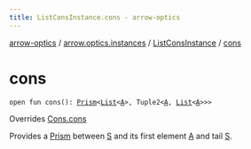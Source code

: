 ```yaml
---
title: ListConsInstance.cons - arrow-optics
---
```


[arrow-optics](../../index.html) / [arrow.optics.instances](../index.html) / [ListConsInstance](index.html) / [cons](./cons.html)

# cons

`open fun cons(): `[`Prism`](../../arrow.optics/-prism.html)`<`[`List`](https://kotlinlang.org/api/latest/jvm/stdlib/kotlin.collections/-list/index.html)`<`[`A`](index.html#A)`>, Tuple2<`[`A`](index.html#A)`, `[`List`](https://kotlinlang.org/api/latest/jvm/stdlib/kotlin.collections/-list/index.html)`<`[`A`](index.html#A)`>>>`

Overrides [Cons.cons](../../arrow.optics.typeclasses/-cons/cons.html)

Provides a [Prism](../../arrow.optics/-prism.html) between [S](../../arrow.optics.typeclasses/-cons/index.html#S) and its first element [A](../../arrow.optics.typeclasses/-cons/index.html#A) and tail [S](../../arrow.optics.typeclasses/-cons/index.html#S).

